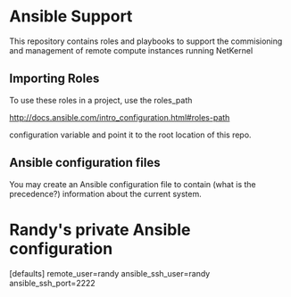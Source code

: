 # Ansible Support

This repository contains roles and playbooks to support the commisioning
and management of remote compute instances running NetKernel

## Importing Roles

To use these roles in a project, use the roles_path

http://docs.ansible.com/intro_configuration.html#roles-path

configuration variable and point it to the root location of this repo.

## Ansible configuration files

You may create an Ansible configuration file to contain (what is the precedence?)
information about the current system.


# Randy's private Ansible configuration

[defaults]
remote_user=randy
ansible_ssh_user=randy
ansible_ssh_port=2222
